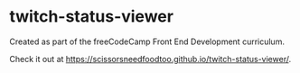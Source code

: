 # twitch-status-viewer
Created as part of the freeCodeCamp Front End Development curriculum.

Check it out at https://scissorsneedfoodtoo.github.io/twitch-status-viewer/.
